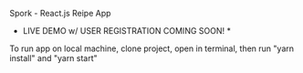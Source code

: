 Spork - React.js Reipe App

* LIVE DEMO w/ USER REGISTRATION COMING SOON! *

To run app on local machine, clone project, open in terminal, then run "yarn install" and "yarn start"
